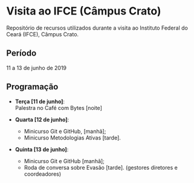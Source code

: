 # Visita ao IFCE (Câmpus Crato)
Repositório de recursos utilizados durante a visita ao Instituto Federal do Ceará (IFCE), Câmpus Crato.

## Período
11 a 13 de junho de 2019

## Programação
- **Terça [11 de junho]**:  
Palestra no Café com Bytes [noite]

- **Quarta [12 de junho]**: 
	- Minicurso Git e GitHub, [manhã]; 
	- Minicurso Metodologias Ativas [tarde].

- **Quinta [13 de junho]**: 
	- Minicurso Git e GitHub [manhã]; 
	- Roda de conversa sobre Evasão [tarde].
	(gestores diretores e coordeadores)